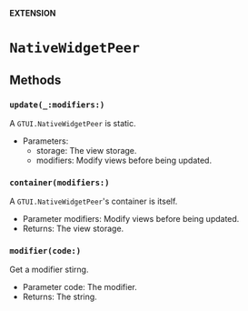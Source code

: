 **EXTENSION**

# `NativeWidgetPeer`

## Methods
### `update(_:modifiers:)`

A `GTUI.NativeWidgetPeer` is static.
- Parameters:
    - storage: The view storage.
    - modifiers: Modify views before being updated.

### `container(modifiers:)`

A `GTUI.NativeWidgetPeer`'s container is itself.
- Parameter modifiers: Modify views before being updated.
- Returns: The view storage.

### `modifier(code:)`

Get a modifier stirng.
- Parameter code: The modifier.
- Returns: The string.
